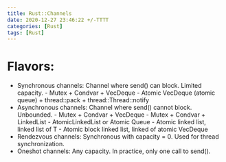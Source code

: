 ```yaml
---
title: Rust::Channels
date: 2020-12-27 23:46:22 +/-TTTT
categories: [Rust]
tags: [Rust]
---
```


# Flavors:
  - Synchronous channels: Channel where send() can block. Limited capacity.
		- Mutex + Condvar + VecDeque
		- Atomic VecDeque (atomic queue) + thread::pack + thread::Thread::notify
  - Asynchronous channels: Channel where send() cannot block. Unbounded.
		- Mutex + Condvar + VecDeque
		- Mutex + Condvar + LinkedList
		- AtomicLinkedList or Atomic Queue
		- Atomic linked list, linked list of T
		- Atomic block linked list, linked of atomic VecDeque<T>
  - Rendezvous channels: Synchronous with capacity = 0. Used for thread synchronization.
  - Oneshot channels: Any capacity. In practice, only one call to send().
